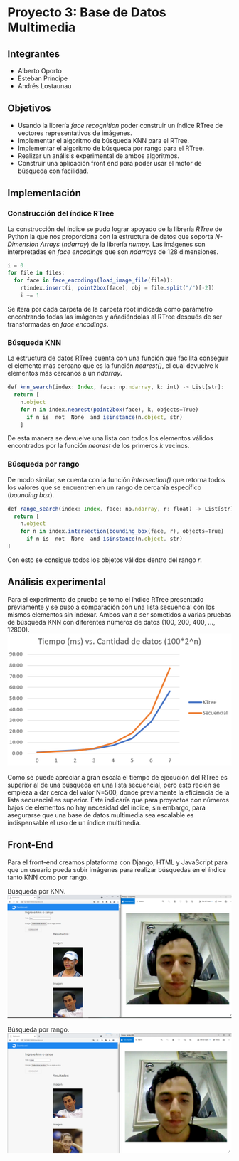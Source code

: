 # Proyecto 3: Base de Datos Multimedia
## Integrantes
* Alberto Oporto
* Esteban Príncipe
* Andrés Lostaunau

## Objetivos
* Usando la librería _face recognition_ poder construir un índice RTree de vectores representativos de imágenes.
* Implementar el algoritmo de búsqueda KNN para el RTree. 
* Implementar el algoritmo de búsqueda por rango para el RTree.
* Realizar un análisis experimental de ambos algoritmos.
* Construir una aplicación front end para poder usar el motor de búsqueda con facilidad.
## Implementación
### Construcción del índice RTree
La construcción del índice se pudo lograr apoyado de la librería _RTree_ de Python la que nos proporciona con la estructura de datos que soporta _N-Dimension Arrays_ (_ndarray_) de la librería _numpy_. Las imágenes son interpretadas en _face encodings_ que son _ndarrays_ de 128 dimensiones.
```javascript
i = 0
for file in files:
  for face in face_encodings(load_image_file(file)):
    rtindex.insert(i, point2box(face), obj = file.split("/")[-2])
	i += 1
```
Se itera por cada carpeta de la carpeta root indicada como parámetro encontrando todas las imágenes y añadiéndolas al RTree después de ser transformadas en _face encodings_.
### Búsqueda KNN
La estructura de datos RTree cuenta con una función que facilita conseguir el elemento más cercano que es la función _nearest()_, el cual devuelve k elementos más cercanos a un _ndarray_.
```javascript
def knn_search(index: Index, face: np.ndarray, k: int) -> List[str]:
  return [
    n.object
    for n in index.nearest(point2box(face), k, objects=True)
      if n is  not  None  and isinstance(n.object, str)
	]
```
De esta manera se devuelve una lista con todos los elementos válidos encontrados por la función _nearest_ de los primeros _k_ vecinos.
### Búsqueda por rango
De modo similar, se cuenta con la función _intersection()_ que retorna todos los valores que se encuentren en un rango de cercanía específico (_bounding box_).
```javascript
def range_search(index: Index, face: np.ndarray, r: float) -> List[str]:
  return [
    n.object
	for n in index.intersection(bounding_box(face, r), objects=True)
	  if n is  not  None  and isinstance(n.object, str)
]
```
Con esto se consigue todos los objetos válidos dentro del rango _r_.
## Análisis experimental
Para el experimento de prueba se tomo el índice RTree presentado previamente y se puso a comparación con una lista secuencial con los mismos elementos sin indexar. Ambos van a ser sometidos a varias pruebas de búsqueda KNN con diferentes números de datos (100, 200, 400, ..., 12800). 
![KNN RTree vs Secuencial](images/image1.PNG)

Como se puede apreciar a gran escala el tiempo de ejecución del RTree es superior al de una búsqueda en una lista secuencial, pero esto recién se empieza a dar cerca del valor N=500, donde previamente la eficiencia de la lista secuencial es superior. Este indicaría que para proyectos con números bajos de elementos no hay necesidad del índice, sin embargo, para asegurarse que una base de datos multimedia sea escalable es indispensable el uso de un índice multimedia.
## Front-End
Para el front-end creamos plataforma con Django, HTML y JavaScript para que un usuario pueda subir imágenes para realizar búsquedas en el índice tanto KNN como por rango.

Búsqueda por KNN.
![Resultados de búsqueda KNN](images/image2.PNG)

Búsqueda por rango.
![Resultados de búsqueda por rango](images/image3.PNG)
